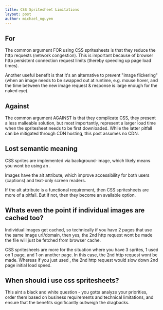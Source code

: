 ```yaml
---
title: CSS Spritesheet Limitations
layout: post
author: michael_nguyen
---
```


## For
The common argument FOR using CSS spritesheets is that they reduce the http requests (network congestion). This is important because of browser http persistent connection request limits (thereby speeding up page load times).

Another useful benefit is that it's an alternative to prevent "image flickering" (when an image needs to be swapped out at runtime, e.g. mouse hover, and the time between the new image request & response is large enough for the naked eye).

## Against
The common argument AGAINST is that they complicate CSS, they present a less malleable solution, but most importantly, represent a larger load time when the spritesheet needs to be first downloaded. While the latter pitfall can be mitigated through CDN hosting, this post assumes no CDN.

## Lost semantic meaning
CSS sprites are implemented via background-image, which likely means you wont be using an <img />.

Images have the alt attribute, which improve accessibility for both users (captions) and text-only screen readers.

If the alt attribute is a functional requirement, then CSS spritesheets are more of a pitfall. But if not, then they become an available option.

## Whats even the point if individual images are cached too?
Individual images get cached, so technically if you have 2 pages that use the same image url/domain, then yes, the 2nd http request wont be made the file will just be fetched from browser cache.

CSS spritesheets are more for the situation where you have 3 sprites, 1 used on 1 page, and 1 on another page. In this case, the 2nd http request wont be made. Whereas if you just used <img />, the 2nd http request would slow down 2nd page initial load speed.

## When should i use css spritesheets?
This aint a black and white question - you gotta analyze your priorities, order them based on business requirements and technical limitations, and ensure that the benefits significantly outweigh the dragbacks.
